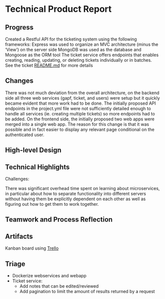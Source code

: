 # Technical Product Report

## Progress

Created a Restful API for the ticketing system using the following frameworks: 
Express was used to organize an MVC architecture (minus the ‘View’) on the server side
MongoDB was used as the database and Mongoose as the ORM tool
The ticket service offers endpoints that enables creating, reading, updating, or deleting tickets individually or in batches. See the ticket [README.md](https://github.com/csc302-winter-2018/proj-TEAM13/blob/master/client/ticket/README.md) for more details

## Changes

There was not much deviation from the overall architecture, on the backend side all three web services (gapf, ticket, and users) were setup but it quickly became evident that more work had to be done. The initially proposed API endpoints in the project.yml file were not sufficiently detailed enough to handle all services (ie. creating multiple tickets)  so more endpoints had to be added. On the frontend side, the initially proposed two web apps were merged into a single web app. The reason for this change is that it was possible and in fact easier to display any relevant page conditional on the authenticated user.

## High-level Design



## Technical Highlights

Challenges:

There was significant overhead time spent on learning about microservices, in particular about how to separate functionality into different servers without having them be explicitly dependent on each other as well as figuring out how to get them to work together.

## Teamwork and Process Reflection



## Artifacts

Kanban board using [Trello](https://trello.com/b/dLiyb39P/team-13)

## Triage

- Dockerize webservices and webapp
- Ticket service:
	- Add notes that can be edited/reviewed
	- Add pagination to limit the amount of results returned by a request 
